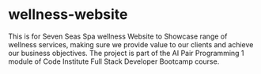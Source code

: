 # wellness-website
This is for Seven Seas Spa wellness Website to Showcase range of wellness services, making sure we provide value to our clients and achieve our business objectives.  The project is part of the AI Pair Programming 1 module of Code Institute Full Stack Developer Bootcamp course.
